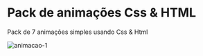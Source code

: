 # Pack de animações Css & HTML
Pack de 7 animações simples usando Css &amp; Html

![animacao-1](https://user-images.githubusercontent.com/45234913/126676499-9fe928d2-82f5-40d6-a5b6-5c4047c9196c.gif)
